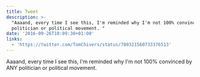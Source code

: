 ```yaml
---
title: Tweet
description: >-
  "Aaaand, every time I see this, I'm reminded why I'm not 100% convinced by ANY
  politician or political movement. "
date: '2016-09-26T10:09:30+01:00'
links:
  - 'https://twitter.com/TomChivers/status/780321560733376513'
---
```

Aaaand, every time I see this, I'm reminded why I'm not 100% convinced by ANY politician or political movement. 
